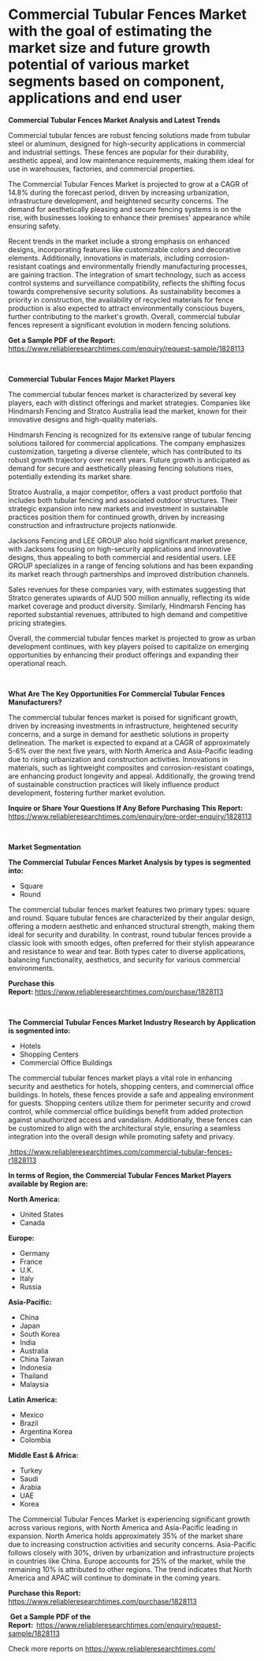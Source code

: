 <p><h1>Commercial Tubular Fences Market with the goal of estimating the market size and future growth potential of various market segments based on component, applications and end user</h1></p><p><strong>Commercial Tubular Fences Market Analysis and Latest Trends</strong></p>
<p><p>Commercial tubular fences are robust fencing solutions made from tubular steel or aluminum, designed for high-security applications in commercial and industrial settings. These fences are popular for their durability, aesthetic appeal, and low maintenance requirements, making them ideal for use in warehouses, factories, and commercial properties.</p><p>The Commercial Tubular Fences Market is projected to grow at a CAGR of 14.8% during the forecast period, driven by increasing urbanization, infrastructure development, and heightened security concerns. The demand for aesthetically pleasing and secure fencing systems is on the rise, with businesses looking to enhance their premises' appearance while ensuring safety.</p><p>Recent trends in the market include a strong emphasis on enhanced designs, incorporating features like customizable colors and decorative elements. Additionally, innovations in materials, including corrosion-resistant coatings and environmentally friendly manufacturing processes, are gaining traction. The integration of smart technology, such as access control systems and surveillance compatibility, reflects the shifting focus towards comprehensive security solutions. As sustainability becomes a priority in construction, the availability of recycled materials for fence production is also expected to attract environmentally conscious buyers, further contributing to the market's growth. Overall, commercial tubular fences represent a significant evolution in modern fencing solutions.</p></p>
<p><strong>Get a Sample PDF of the Report:&nbsp;</strong> <a href="https://www.reliableresearchtimes.com/enquiry/request-sample/1828113?utm_campaign=2230&utm_medium=2&utm_source=Github&utm_content=ia&utm_term=12042025&utm_id=commercial-tubular-fences">https://www.reliableresearchtimes.com/enquiry/request-sample/1828113</a></p>
<p>&nbsp;</p>
<p><strong>Commercial Tubular Fences Major Market Players</strong></p>
<p><p>The commercial tubular fences market is characterized by several key players, each with distinct offerings and market strategies. Companies like Hindmarsh Fencing and Stratco Australia lead the market, known for their innovative designs and high-quality materials. </p><p>Hindmarsh Fencing is recognized for its extensive range of tubular fencing solutions tailored for commercial applications. The company emphasizes customization, targeting a diverse clientele, which has contributed to its robust growth trajectory over recent years. Future growth is anticipated as demand for secure and aesthetically pleasing fencing solutions rises, potentially extending its market share.</p><p>Stratco Australia, a major competitor, offers a vast product portfolio that includes both tubular fencing and associated outdoor structures. Their strategic expansion into new markets and investment in sustainable practices position them for continued growth, driven by increasing construction and infrastructure projects nationwide. </p><p>Jacksons Fencing and LEE GROUP also hold significant market presence, with Jacksons focusing on high-security applications and innovative designs, thus appealing to both commercial and residential users. LEE GROUP specializes in a range of fencing solutions and has been expanding its market reach through partnerships and improved distribution channels.</p><p>Sales revenues for these companies vary, with estimates suggesting that Stratco generates upwards of AUD 500 million annually, reflecting its wide market coverage and product diversity. Similarly, Hindmarsh Fencing has reported substantial revenues, attributed to high demand and competitive pricing strategies. </p><p>Overall, the commercial tubular fences market is projected to grow as urban development continues, with key players poised to capitalize on emerging opportunities by enhancing their product offerings and expanding their operational reach.</p></p>
<p>&nbsp;</p>
<p><strong>What Are The Key Opportunities For Commercial Tubular Fences Manufacturers?</strong></p>
<p><p>The commercial tubular fences market is poised for significant growth, driven by increasing investments in infrastructure, heightened security concerns, and a surge in demand for aesthetic solutions in property delineation. The market is expected to expand at a CAGR of approximately 5-6% over the next five years, with North America and Asia-Pacific leading due to rising urbanization and construction activities. Innovations in materials, such as lightweight composites and corrosion-resistant coatings, are enhancing product longevity and appeal. Additionally, the growing trend of sustainable construction practices will likely influence product development, fostering further market evolution.</p></p>
<p><strong>Inquire or Share Your Questions If Any Before Purchasing This Report:</strong> <a href="https://www.reliableresearchtimes.com/enquiry/pre-order-enquiry/1828113?utm_campaign=2230&utm_medium=2&utm_source=Github&utm_content=ia&utm_term=12042025&utm_id=commercial-tubular-fences">https://www.reliableresearchtimes.com/enquiry/pre-order-enquiry/1828113</a></p>
<p>&nbsp;</p>
<p><strong>Market Segmentation</strong></p>
<p><strong>The Commercial Tubular Fences Market Analysis by types is segmented into:</strong></p>
<p><ul><li>Square</li><li>Round</li></ul></p>
<p><p>The commercial tubular fences market features two primary types: square and round. Square tubular fences are characterized by their angular design, offering a modern aesthetic and enhanced structural strength, making them ideal for security and durability. In contrast, round tubular fences provide a classic look with smooth edges, often preferred for their stylish appearance and resistance to wear and tear. Both types cater to diverse applications, balancing functionality, aesthetics, and security for various commercial environments.</p></p>
<p><strong>Purchase this Report:&nbsp;</strong><a href="https://www.reliableresearchtimes.com/purchase/1828113?utm_campaign=2230&utm_medium=2&utm_source=Github&utm_content=ia&utm_term=12042025&utm_id=commercial-tubular-fences">https://www.reliableresearchtimes.com/purchase/1828113</a></p>
<p>&nbsp;</p>
<p><strong>The Commercial Tubular Fences Market Industry Research by Application is segmented into:</strong></p>
<p><ul><li>Hotels</li><li>Shopping Centers</li><li>Commercial Office Buildings</li></ul></p>
<p><p>The commercial tubular fences market plays a vital role in enhancing security and aesthetics for hotels, shopping centers, and commercial office buildings. In hotels, these fences provide a safe and appealing environment for guests. Shopping centers utilize them for perimeter security and crowd control, while commercial office buildings benefit from added protection against unauthorized access and vandalism. Additionally, these fences can be customized to align with the architectural style, ensuring a seamless integration into the overall design while promoting safety and privacy.</p></p>
<p><a href="https://www.reliableresearchtimes.com/commercial-tubular-fences-r1828113?utm_campaign=2230&utm_medium=2&utm_source=Github&utm_content=ia&utm_term=12042025&utm_id=commercial-tubular-fences">&nbsp;https://www.reliableresearchtimes.com/commercial-tubular-fences-r1828113</a></p>
<p><strong>In terms of Region, the Commercial Tubular Fences Market Players available by Region are:</strong></p>
<p>
    <p> <strong> North America: </strong>
        <ul>
            <li>United States</li>
            <li>Canada</li>
        </ul>
        </p> 
    <p> <strong> Europe: </strong>
        <ul>
            <li>Germany</li>
            <li>France</li>
            <li>U.K.</li>
            <li>Italy</li>
            <li>Russia</li>
        </ul>
        </p> 
    <p> <strong> Asia-Pacific: </strong>
        <ul>
            <li>China</li>
            <li>Japan</li>
            <li>South Korea</li>
            <li>India</li>
            <li>Australia</li>
            <li>China Taiwan</li>
            <li>Indonesia</li>
            <li>Thailand</li>
            <li>Malaysia</li>
        </ul>
        </p> 
    <p> <strong> Latin America: </strong>
        <ul>
            <li>Mexico</li>
            <li>Brazil</li>
            <li>Argentina Korea</li>
            <li>Colombia</li>
        </ul>
        </p> 
    <p> <strong> Middle East & Africa: </strong>
        <ul>
            <li>Turkey</li>
            <li>Saudi</li>
            <li>Arabia</li>
            <li>UAE</li>
            <li>Korea</li>
        </ul>
    </p>
    </p>
<p><p>The Commercial Tubular Fences Market is experiencing significant growth across various regions, with North America and Asia-Pacific leading in expansion. North America holds approximately 35% of the market share due to increasing construction activities and security concerns. Asia-Pacific follows closely with 30%, driven by urbanization and infrastructure projects in countries like China. Europe accounts for 25% of the market, while the remaining 10% is attributed to other regions. The trend indicates that North America and APAC will continue to dominate in the coming years.</p></p>
<p><strong>Purchase this Report: </strong><a href="https://www.reliableresearchtimes.com/purchase/1828113?utm_campaign=2230&utm_medium=2&utm_source=Github&utm_content=ia&utm_term=12042025&utm_id=commercial-tubular-fences">https://www.reliableresearchtimes.com/purchase/1828113</a></p>
<p>&nbsp;<strong>Get a Sample PDF of the Report:&nbsp;&nbsp;</strong><a href="https://www.reliableresearchtimes.com/enquiry/request-sample/1828113?utm_campaign=2230&utm_medium=2&utm_source=Github&utm_content=ia&utm_term=12042025&utm_id=commercial-tubular-fences">https://www.reliableresearchtimes.com/enquiry/request-sample/1828113</a></p>
<p><strong></strong></p>
<p>Check more reports on <a href="https://www.reliableresearchtimes.com/?utm_campaign=2230&utm_medium=2&utm_source=Github&utm_content=ia&utm_term=12042025&utm_id=commercial-tubular-fences">https://www.reliableresearchtimes.com/</a></p>